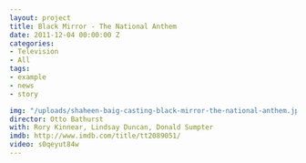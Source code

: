```yaml
---
layout: project
title: Black Mirror - The National Anthem
date: 2011-12-04 00:00:00 Z
categories:
- Television
- All
tags:
- example
- news
- story

img: "/uploads/shaheen-baig-casting-black-mirror-the-national-anthem.jpg"
director: Otto Bathurst
with: Rory Kinnear, Lindsay Duncan, Donald Sumpter
imdb: http://www.imdb.com/title/tt2089051/
video: s0qeyut84w
---
```


